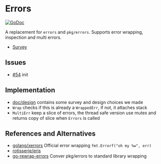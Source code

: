 # Errors

[![GoDoc](https://godoc.org/github.com/dyweb/gommon/errors?status.svg)](https://godoc.org/github.com/dyweb/gommon/errors)

A replacement for `errors` and `pkg/errors`. Supports error wrapping, inspection and multi errors.

- [Survey](doc/survey)

## Issues

- [#54](https://github.com/dyweb/gommon/issues/54) init 

## Implementation

- [doc/design](doc/design) contains some survey and design choices we made
- `Wrap` checks if this is already a `WrappedErr`, if not, it attaches stack
- `MultiErr` keep a slice of errors, the thread safe version use mutex and returns copy of slice when `Errors` is called

## References and Alternatives

- [golang/xerrors](https://github.com/golang/xerrors) Official error wrapping `fmt.Errorf("oh my %w", err)`
- [rotisserie/eris](https://github.com/rotisserie/eris)
- [go-rewrap-errors](https://github.com/xdg-go/go-rewrap-errors) Conver pkg/errors to standard library wrapping